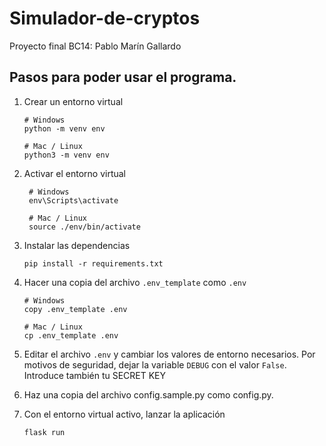 # Simulador-de-cryptos
Proyecto final BC14: Pablo Marín Gallardo

## Pasos para poder usar el programa.

1. Crear un entorno virtual

   ```shell
   # Windows
   python -m venv env

   # Mac / Linux
   python3 -m venv env
   ```

2. Activar el entorno virtual

   ```shell
    # Windows
    env\Scripts\activate

    # Mac / Linux
    source ./env/bin/activate

3. Instalar las dependencias

   ```shell
   pip install -r requirements.txt
   ```

4. Hacer una copia del archivo `.env_template` como `.env`

   ```shell
   # Windows
   copy .env_template .env

   # Mac / Linux
   cp .env_template .env
   ```

5. Editar el archivo `.env` y cambiar los valores de
   entorno necesarios. Por motivos de seguridad, dejar
   la variable `DEBUG` con el valor `False`. Introduce
   también tu SECRET KEY

6. Haz una copia del archivo config.sample.py como
   config.py.

7. Con el entorno virtual activo, lanzar la aplicación

   ```shell
   flask run
   ```